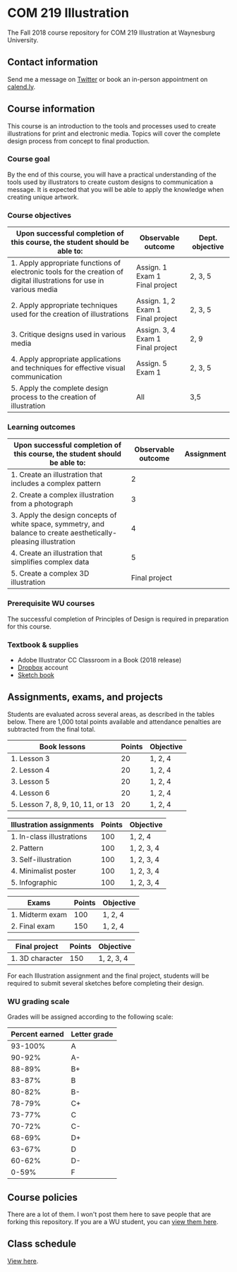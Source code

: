 # COM 219 Illustration
The Fall 2018 course repository for COM 219 Illustration at Waynesburg University.

## Contact information

Send me a message on [Twitter](https://twitter.com/shermandy) or book an in-person appointment on [calend.ly](https://calendly.com/drsherman).

## Course information

This course is an introduction to the tools and processes used to create illustrations for print and electronic media.  Topics will cover the complete design process from concept to final production.

### Course goal

By the end of this course, you will have a practical understanding of the tools used by illustrators to create custom designs to communication a message. It is expected that you will be able to apply the knowledge when creating unique artwork.

### Course objectives

| Upon successful completion of this course, the student should be able to: | Observable outcome | Dept. objective |
| --- | --- | --- |
| 1. Apply appropriate functions of electronic tools for the creation of digital illustrations for use in various media | Assign. 1<br/>Exam 1<br/>Final project | 2, 3, 5 |
| 2. Apply appropriate techniques used for the creation of illustrations | Assign. 1, 2<br/>Exam 1<br/>Final project | 2, 3, 5 |
| 3. Critique designs used in various media | Assign. 3, 4<br/>Exam 1<br/>Final project | 2, 9 |
| 4. Apply appropriate applications and techniques for effective visual communication | Assign. 5<br/>Exam 1 | 2, 3, 5 |
| 5. Apply the complete design process to the creation of illustration | All | 3,5 |

### Learning outcomes

| Upon successful completion of this course, the student should be able to: | Observable outcome | Assignment |
| --- | --- | --- |
| 1. Create an illustration that includes a complex pattern | 2 |
| 2. Create a complex illustration from a photograph | 3 |
| 3. Apply the design concepts of white space, symmetry, and balance to create aesthetically-pleasing illustration | 4 |
| 4. Create an illustration that simplifies complex data | 5 |
| 5. Create a complex 3D illustration | Final project |

### Prerequisite WU courses

The successful completion of Principles of Design is required in preparation for this course.

### Textbook &amp; supplies

* Adobe Illustrator CC Classroom in a Book (2018 release)
* [Dropbox](https://dropbox.com) account
* [Sketch book](https://www.amazon.com/s/ref=sr_nr_n_1?fst=as%3Aoff&rh=n%3A8090734011%2Ck%3Asketchbook&sort=review-rank&keywords=sketchbook&ie=UTF8&qid=1535025377&rnid=2941120011)

## Assignments, exams, and projects

Students are evaluated across several areas, as described in the tables below. There are 1,000 total points available and attendance penalties are subtracted from the final total.

| Book lessons | Points | Objective |
| --- | --- | --- |
| 1. Lesson 3 | 20 | 1, 2, 4 |
| 2. Lesson 4 | 20 | 1, 2, 4 |
| 3. Lesson 5 | 20 | 1, 2, 4 |
| 4. Lesson 6 | 20 | 1, 2, 4 |
| 5. Lesson 7, 8, 9, 10, 11, or 13 | 20 | 1, 2, 4 |

| Illustration assignments | Points | Objective |
| --- | --- | --- |
| 1. In-class illustrations | 100 | 1, 2, 4 |
| 2. Pattern | 100 | 1, 2, 3, 4 |
| 3. Self-illustration | 100 | 1, 2, 3, 4 |
| 4. Minimalist poster | 100 | 1, 2, 3, 4 |
| 5. Infographic | 100 | 1, 2, 3, 4 |

| Exams | Points | Objective |
| --- | --- | --- |
| 1. Midterm exam | 100 | 1, 2, 4 |
| 2. Final exam | 150 | 1, 2, 4 |

| Final project | Points | Objective |
| --- | --- | --- |
| 1. 3D character | 150 | 1, 2, 3, 4 |

For each Illustration assignment and the final project, students will be required to submit several sketches before completing their design.

### WU grading scale

Grades will be assigned according to the following scale:

| Percent earned | Letter grade |
| -------------- | ------------ |
| 93-100%        | A            | 
| 90-92%         | A-           |
| 88-89%         | B+           |
| 83-87%         | B            |
| 80-82%         | B-           |
| 78-79%         | C+           |
| 73-77%         | C            |
| 70-72%         | C-           |
| 68-69%         | D+           |
| 63-67%         | D            |
| 60-62%         | D-           |
| 0-59%          | F            |

## Course policies

There are a lot of them. I won't post them here to save people that are forking this repository. If you are a WU student, you can [view them here](course-policies.md).

## Class schedule

[View here](class-schedule.md).

